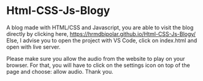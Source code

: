 # Html-CSS-Js-Blogy
A blog made with HTML/CSS and Javascript, 
you are able to visit the blog directly by clicking here, https://hrmdbipolar.github.io/Html-CSS-Js-Blogy/
Else, I advise you to open the project with VS Code, click on index.html and open with live server.

Please make sure you allow the audio from the website to play on your browser. For that, you will have to click on the settings icon on top of the page and choose: allow audio.
Thank you.
